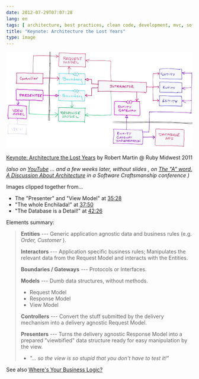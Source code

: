 ```yaml
---
date: 2012-07-29T07:07:28
lang: en
tags: [ architecture, best practices, clean code, development, mvc, software ]
title: "Keynote: Architecture the Lost Years"
type: image
---
```


![](entity-relationship-diagram.png)

[Keynote: Architecture the Lost Years](http://www.confreaks.com/videos/759-rubymidwest2011-keynote-architecture-the-lost-years) by Robert Martin @ Ruby Midwest 2011

*(also on
[YouTube](http://www.youtube.com/watch?v=WpkDN78P884&feature=player_detailpage#t=2546s)
... and a few weeks later,* *without slides* *, on [The "A" word. A
Discussion About Architecture](http://vimeo.com/30083598) in a*
*Software Craftsmanship conference* *)*

Images clipped together from...

-   The "Presenter" and "View Model" at
    [35:28](http://www.youtube.com/watch?v=WpkDN78P884&feature=player_detailpage#t=2128s)
-   "The whole Enchilada!" at
    [37:50](http://www.youtube.com/watch?v=WpkDN78P884&feature=player_detailpage#t=2270s)
-   "The Database is a Detail!" at
    [42:26](http://www.youtube.com/watch?v=WpkDN78P884&feature=player_detailpage#t=2546s)

Elements summary:

>
> **Entities** --- Generic application agnostic data and business rules
> (e.g. *Order, Customer* ).
>
> **Interactors** --- Application specific business rules; Manipulates
> the relevant data from the Request Model and interacts with the
> Entities.
>
> **Boundaries / Gateways** --- Protocols or Interfaces.
>
> **Models** --- Dumb data structures, without methods.
>
> -   Request Model
> -   Response Model
> -   View Model
>
> **Controllers** --- Convert the stuff submitted by the delivery
> mechanism into a delivery agnostic Request Model.
>
> **Presenters** --- Turns the delivery agnostic Response Model into a
> prepared "viewbified" data structure ready for easy manipulation by
> the view.
>
> -   *"... so the view is so stupid that you don't have to test it!"*

See also [Where's Your Business
Logic?](http://collectiveidea.com/blog/archives/2012/06/28/wheres-your-business-logic/)


